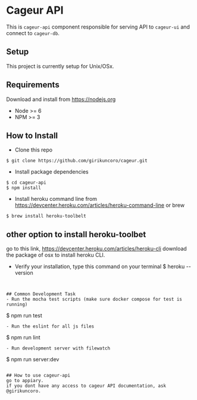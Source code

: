 # Cageur API
This is `cageur-api` component responsible for serving API to `cageur-ui` and connect to `cageur-db`.

## Setup
This project is currently setup for Unix/OSx.

## Requirements
Download and install from https://nodejs.org
- Node >= 6
- NPM >= 3

## How to Install
- Clone this repo
```
$ git clone https://github.com/girikuncoro/cageur.git
```
- Install package dependencies
```
$ cd cageur-api
$ npm install
```
- Install heroku command line from https://devcenter.heroku.com/articles/heroku-command-line or brew
```
$ brew install heroku-toolbelt
```

## other option to install heroku-toolbet
go to this link, https://devcenter.heroku.com/articles/heroku-cli
download the package of osx to install heroku CLI.

- Verify your installation, type this command on your terminal
$ heroku --version

``` you will got something like heroku-cli/x.y.z 


## Common Development Task
- Run the mocha test scripts (make sure docker compose for test is running)
```
$ npm run test
```
- Run the eslint for all js files
```
$ npm run lint
```
- Run development server with filewatch
```
$ npm run server:dev
```

## How to use cageur-api
go to appiary.
if you dont have any access to cageur API documentation, ask @girikuncoro.